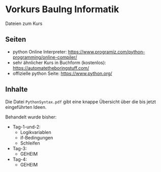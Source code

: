 # Vorkurs BauIng Informatik
Dateien zum Kurs

## Seiten
- python Online Interpreter: https://www.programiz.com/python-programming/online-compiler/
- sehr ähnlicher Kurs in Buchform (kostenlos): https://automatetheboringstuff.com/
- offizielle python Seite: https://www.python.org/

## Inhalte
Die Datei `PythonSyntax.pdf` gibt eine knappe Übersicht über die bis jetzt eingeführten Ideen.

Behandelt wurde bisher:
- Tag-1-und-2: 
    + Logikvariablen
    + if-Bedingungen
    + Schleifen
- Tag-3:
    + GEHEIM
- Tag-4:
    + GEHEIM